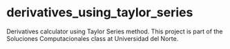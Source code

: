 # derivatives_using_taylor_series
Derivatives calculator using Taylor Series method. This project is part of the Soluciones Computacionales class at Universidad del Norte.
